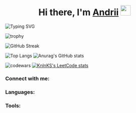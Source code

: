 <h1 align="center">Hi there, I'm <a href="https://www.linkedin.com/in/andrii-zakharenko" target="_blank">Andrii</a> 
<img src="https://github.com/blackcater/blackcater/raw/main/images/Hi.gif" height="32"/></h1>

![Typing SVG](https://readme-typing-svg.demolab.com?font=Fira+Code&size=14&pause=1000&color=000000&vCenter=true&width=380&height=30&lines=Frontend+Developer+-%3E+React%2C+Redux%2C+Next.js)


![trophy](https://github-profile-trophy.vercel.app/?username=AndriiZakharenko)

![GitHub Streak](https://streak-stats.demolab.com/?user=AndriiZakharenko)

![Top Langs](https://github-readme-stats.vercel.app/api/top-langs/?username=AndriiZakharenko&langs_count=6)
![Anurag's GitHub stats](https://github-readme-stats.vercel.app/api?username=AndriiZakharenko&show_icons=true)

![codewars](https://www.codewars.com/users/AndriiZakharenko/badges/large)
[![KnlnKS's LeetCode stats](https://leetcode-stats-six.vercel.app/api?username=KnlnKS)](https://github.com/KnlnKS/leetcode-stats)

### Connect with me:


### Languages:


### Tools:


